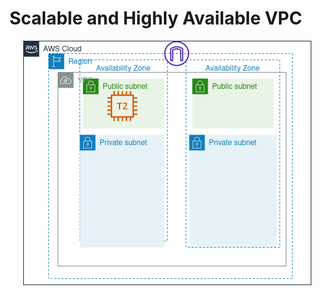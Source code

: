 # Scalable and Highly Available VPC

<div align="center">
    <img src="../../images/aws/3-ha-vpc-design.png">
</div>
